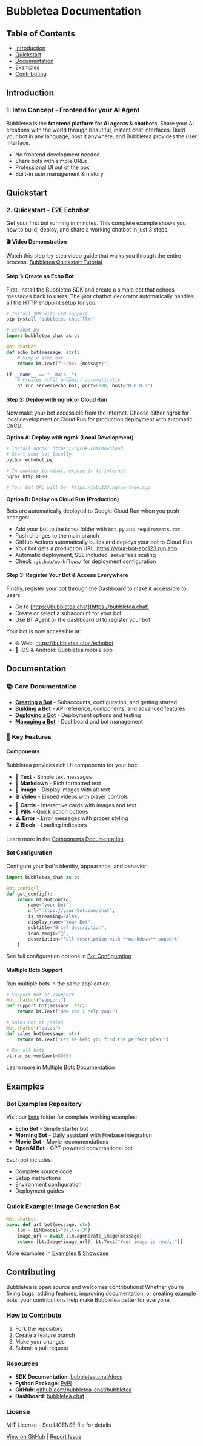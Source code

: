 # Bubbletea Documentation

## Table of Contents

- [Introduction](#introduction)
- [Quickstart](#quickstart)
- [Documentation](#documentation)
- [Examples](#examples)
- [Contributing](#contributing)

## Introduction

### 1. Intro Concept - Frontend for your AI Agent

Bubbletea is the **frontend platform for AI agents & chatbots**. Share your AI creations with the world through beautiful, instant chat interfaces. Build your bot in any language, host it anywhere, and Bubbletea provides the user interface.

- No frontend development needed
- Share bots with simple URLs
- Professional UI out of the box
- Built-in user management & history

## Quickstart

### 2. Quickstart - E2E Echobot

Get your first bot running in minutes. This complete example shows you how to build, deploy, and share a working chatbot in just 3 steps.

**🎬 Video Demonstration**

Watch this step-by-step video guide that walks you through the entire process:
[Bubbletea Quickstart Tutorial](https://www.youtube.com/embed/Op5cbkJylm8)

#### Step 1: Create an Echo Bot

First, install the Bubbletea SDK and create a simple bot that echoes messages back to users. The @bt.chatbot decorator automatically handles all the HTTP endpoint setup for you.

```python
# Install SDK with LLM support
pip install 'bubbletea-chat[llm]'

# echobot.py
import bubbletea_chat as bt

@bt.chatbot
def echo_bot(message: str):
    # Simple echo bot
    return bt.Text(f"Echo: {message}")

if __name__ == "__main__":
    # Creates /chat endpoint automatically
    bt.run_server(echo_bot, port=8000, host="0.0.0.0")
```

#### Step 2: Deploy with ngrok or Cloud Run

Now make your bot accessible from the internet. Choose either ngrok for local development or Cloud Run for production deployment with automatic CI/CD.

**Option A: Deploy with ngrok (Local Development)**

```bash
# Install ngrok: https://ngrok.com/download
# Start your bot locally
python echobot.py

# In another terminal, expose it to internet
ngrok http 8000

# Your bot URL will be: https://abc123.ngrok-free.app
```

**Option B: Deploy on Cloud Run (Production)**

Bots are automatically deployed to Google Cloud Run when you push changes:

- Add your bot to the `bots/` folder with `bot.py` and `requirements.txt`
- Push changes to the main branch
- GitHub Actions automatically builds and deploys your bot to Cloud Run
- Your bot gets a production URL: https://your-bot-abc123.run.app
- Automatic deployment, SSL included, serverless scaling
- Check `.github/workflows/` for deployment configuration

#### Step 3: Register Your Bot & Access Everywhere

Finally, register your bot through the Dashboard to make it accessible to users:

- Go to [https://bubbletea.chat](https://bubbletea.chat)
- Create or select a subaccount for your bot
- Use BT Agent or the dashboard UI to register your bot

Your bot is now accessible at:
- 🌐 Web: https://bubbletea.chat/echobot
- 📱 iOS & Android: Bubbletea mobile app

## Documentation

### 📚 Core Documentation

- **[Creating a Bot](docs/01-creating-a-bot.md)** - Subaccounts, configuration, and getting started
- **[Building a Bot](docs/02-building-a-bot.md)** - API reference, components, and advanced features
- **[Deploying a Bot](docs/03-deploying-a-bot.md)** - Deployment options and testing
- **[Managing a Bot](docs/04-managing-a-bot.md)** - Dashboard and bot management

### 🔧 Key Features

#### Components
Bubbletea provides rich UI components for your bot:
- 💬 **Text** - Simple text messages
- 📝 **Markdown** - Rich formatted text
- 🎨 **Image** - Display images with alt text
- 🎬 **Video** - Embed videos with player controls
- 🎴 **Cards** - Interactive cards with images and text
- 💊 **Pills** - Quick action buttons
- ⚠️ **Error** - Error messages with proper styling
- ⏳ **Block** - Loading indicators

Learn more in the [Components Documentation](docs/02-building-a-bot.md#components)

#### Bot Configuration
Configure your bot's identity, appearance, and behavior:

```python
import bubbletea_chat as bt

@bt.config()
def get_config():
    return bt.BotConfig(
        name="your-bot",
        url="https://your-bot.com/chat",
        is_streaming=False,
        display_name="Your Bot",
        subtitle="Brief description",
        icon_emoji="🤖",
        description="Full description with **markdown** support"
    )
```

See full configuration options in [Bot Configuration](docs/01-creating-a-bot.md#bot-configuration)

#### Multiple Bots Support
Run multiple bots in the same application:

```python
# Support Bot at /support
@bt.chatbot("support")
def support_bot(message: str):
    return bt.Text("How can I help you?")

# Sales Bot at /sales
@bt.chatbot("sales")
def sales_bot(message: str):
    return bt.Text("Let me help you find the perfect plan!")

# Run all bots
bt.run_server(port=8000)
```

Learn more in [Multiple Bots Documentation](docs/02-building-a-bot.md#multiple-bots-with-configurations)

## Examples

### Bot Examples Repository

Visit our [bots](bots/) folder for complete working examples:
- **Echo Bot** - Simple starter bot
- **Morning Bot** - Daily assistant with Firebase integration
- **Movie Bot** - Movie recommendations
- **OpenAI Bot** - GPT-powered conversational bot

Each bot includes:
- Complete source code
- Setup instructions
- Environment configuration
- Deployment guides

### Quick Example: Image Generation Bot

```python
@bt.chatbot
async def art_bot(message: str):
    llm = LLM(model="dall-e-3")
    image_url = await llm.agenerate_image(message)
    return [bt.Image(image_url), bt.Text("Your image is ready!")]
```

More examples in [Examples & Showcase](docs/04-managing-a-bot.md#examples--showcase)

## Contributing

Bubbletea is open source and welcomes contributions! Whether you're fixing bugs, adding features, improving documentation, or creating example bots, your contributions help make Bubbletea better for everyone.

### How to Contribute

1. Fork the repository
2. Create a feature branch
3. Make your changes
4. Submit a pull request

### Resources

- **SDK Documentation**: [bubbletea.chat/docs](https://bubbletea.chat/docs)
- **Python Package**: [PyPI](https://pypi.org/project/bubbletea-chat/)
- **GitHub**: [github.com/bubbletea-chat/bubbletea](https://github.com/bubbletea-chat/bubbletea)
- **Dashboard**: [bubbletea.chat](https://bubbletea.chat)

### License

MIT License - See LICENSE file for details

[View on GitHub](https://github.com/bubbletea-chat/bubbletea) | [Report Issue](https://github.com/bubbletea-chat/bubbletea/issues)
